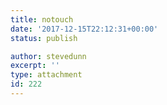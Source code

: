 ```yaml
---
title: notouch
date: '2017-12-15T22:12:31+00:00'
status: publish

author: stevedunn
excerpt: ''
type: attachment
id: 222
---
```

<!DOCTYPE html PUBLIC "-//W3C//DTD HTML 4.0 Transitional//EN" "http://www.w3.org/TR/REC-html40/loose.dtd">
<?xml encoding="UTF-8">
